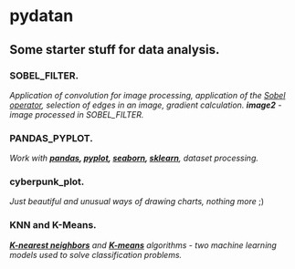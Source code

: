 # pydatan
## Some starter stuff for data analysis.

### SOBEL_FILTER.
*Application of convolution for image processing, application of the <ins>Sobel operator</ins>, selection of edges in an image, gradient calculation.*
***image2*** - *image processed in SOBEL_FILTER.*

### PANDAS_PYPLOT.
*Work with <ins>**pandas</ins>, <ins>pyplot</ins>, <ins>seaborn</ins>, <ins>sklearn</ins>**, dataset processing.*

### cyberpunk_plot.
*Just beautiful and unusual ways of drawing charts, nothing more* ;)

### KNN and K-Means.
<ins>***K-nearest neighbors**</ins> and **<ins>K-means</ins>** algorithms - two machine learning models used to solve classification problems.*
